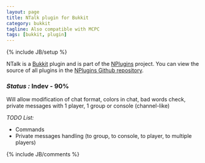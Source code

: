 ```yaml
---
layout: page
title: NTalk plugin for Bukkit
category: bukkit
tagline: Also compatible with MCPC
tags: [bukkit, plugin]
---
```

{% include JB/setup %}

NTalk is a [Bukkit][] plugin and is part of the [NPlugins][] project.
You can view the source of all plugins in the [NPlugins Github repository][].

### *Status :* Indev - 90%

Will allow modification of chat format, colors in chat, bad words check, private messages with 1 player, 1 group or console (channel-like)

_TODO List:_
* Commands
* Private messages handling (to group, to console, to player, to multiple players)

{% include JB/comments %}

<!--- Under this lines are links defined --->
[Bukkit]: http://bukkit.org "Bukkit Forums"

[NPlugins]: /bukkit/NPlugins "NPlugins project page"
[NPlugins Github repository]: https://github.com/Ribesg/NPlugins "NPlugins Github repository"
